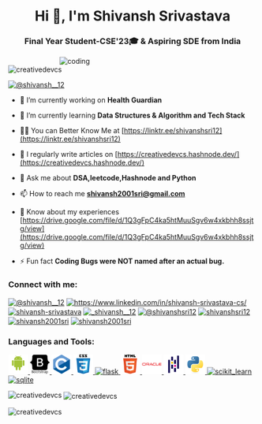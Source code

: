 <h1 align="center">Hi 👋, I'm Shivansh Srivastava</h1>
<h3 align="center">Final Year Student-CSE'23🎓 & Aspiring SDE from India</h3>
<img align="right" alt="coding" width="400" src="https://camo.githubusercontent.com/c1dcb74cc1c1835b1d716f5051499a2814c683c806b15f04b0eba492863703e9/68747470733a2f2f63646e2e6472696262626c652e636f6d2f75736572732f3733303730332f73637265656e73686f74732f363538313234332f6176656e746f2e676966">
<p align="left"> <img src="https://komarev.com/ghpvc/?username=creativedevcs&label=Profile%20views&color=0e75b6&style=flat" alt="creativedevcs" /> </p>

<p align="left"> <a href="https://twitter.com/@shivansh__12" target="blank"><img src="https://img.shields.io/twitter/follow/shivansh__12?logo=twitter&style=for-the-badge" alt="@shivansh__12" /></a> </p>

- 🔭 I’m currently working on **Health Guardian**

- 🌱 I’m currently learning **Data Structures & Algorithm and Tech Stack**

- 👨‍💻 You can Better Know Me at [https://linktr.ee/shivanshsri12](https://linktr.ee/shivanshsri12)

- 📝 I regularly write articles on [https://creativedevcs.hashnode.dev/](https://creativedevcs.hashnode.dev/)

- 💬 Ask me about **DSA,leetcode,Hashnode and Python**

- 📫 How to reach me **shivansh2001sri@gmail.com**

- 📄 Know about my experiences [https://drive.google.com/file/d/1Q3gFpC4ka5htMuuSgv6w4xkbhh8ssjtg/view](https://drive.google.com/file/d/1Q3gFpC4ka5htMuuSgv6w4xkbhh8ssjtg/view)

- ⚡ Fun fact **Coding Bugs were NOT named after an actual bug.**

<h3 align="left">Connect with me:</h3>
<p align="left">
<a href="https://twitter.com/@shivansh__12" target="blank"><img align="center" src="https://raw.githubusercontent.com/rahuldkjain/github-profile-readme-generator/master/src/images/icons/Social/twitter.svg" alt="@shivansh__12" height="30" width="40" /></a>
<a href="https://linkedin.com/in/https://www.linkedin.com/in/shivansh-srivastava-cs/" target="blank"><img align="center" src="https://raw.githubusercontent.com/rahuldkjain/github-profile-readme-generator/master/src/images/icons/Social/linked-in-alt.svg" alt="https://www.linkedin.com/in/shivansh-srivastava-cs/" height="30" width="40" /></a>
<a href="https://stackoverflow.com/users/shivansh-srivastava" target="blank"><img align="center" src="https://raw.githubusercontent.com/rahuldkjain/github-profile-readme-generator/master/src/images/icons/Social/stack-overflow.svg" alt="shivansh-srivastava" height="30" width="40" /></a>
<a href="https://instagram.com/_shivansh__12" target="blank"><img align="center" src="https://raw.githubusercontent.com/rahuldkjain/github-profile-readme-generator/master/src/images/icons/Social/instagram.svg" alt="_shivansh__12" height="30" width="40" /></a>
<a href="https://hashnode.com/@shivanshsri12" target="blank"><img align="center" src="https://raw.githubusercontent.com/rahuldkjain/github-profile-readme-generator/master/src/images/icons/Social/hashnode.svg" alt="@shivanshsri12" height="30" width="40" /></a>
<a href="https://www.hackerrank.com/shivanshsri12" target="blank"><img align="center" src="https://raw.githubusercontent.com/rahuldkjain/github-profile-readme-generator/master/src/images/icons/Social/hackerrank.svg" alt="shivanshsri12" height="30" width="40" /></a>
<a href="https://www.leetcode.com/shivansh2001sri" target="blank"><img align="center" src="https://raw.githubusercontent.com/rahuldkjain/github-profile-readme-generator/master/src/images/icons/Social/leet-code.svg" alt="shivansh2001sri" height="30" width="40" /></a>
<a href="https://auth.geeksforgeeks.org/user/shivansh2001sri" target="blank"><img align="center" src="https://raw.githubusercontent.com/rahuldkjain/github-profile-readme-generator/master/src/images/icons/Social/geeks-for-geeks.svg" alt="shivansh2001sri" height="30" width="40" /></a>
</p>

<h3 align="left">Languages and Tools:</h3>
<p align="left"> <a href="https://developer.android.com" target="_blank" rel="noreferrer"> <img src="https://raw.githubusercontent.com/devicons/devicon/master/icons/android/android-original-wordmark.svg" alt="android" width="40" height="40"/> </a> <a href="https://getbootstrap.com" target="_blank" rel="noreferrer"> <img src="https://raw.githubusercontent.com/devicons/devicon/master/icons/bootstrap/bootstrap-plain-wordmark.svg" alt="bootstrap" width="40" height="40"/> </a> <a href="https://www.cprogramming.com/" target="_blank" rel="noreferrer"> <img src="https://raw.githubusercontent.com/devicons/devicon/master/icons/c/c-original.svg" alt="c" width="40" height="40"/> </a> <a href="https://www.w3schools.com/css/" target="_blank" rel="noreferrer"> <img src="https://raw.githubusercontent.com/devicons/devicon/master/icons/css3/css3-original-wordmark.svg" alt="css3" width="40" height="40"/> </a> <a href="https://flask.palletsprojects.com/" target="_blank" rel="noreferrer"> <img src="https://www.vectorlogo.zone/logos/pocoo_flask/pocoo_flask-icon.svg" alt="flask" width="40" height="40"/> </a> <a href="https://www.w3.org/html/" target="_blank" rel="noreferrer"> <img src="https://raw.githubusercontent.com/devicons/devicon/master/icons/html5/html5-original-wordmark.svg" alt="html5" width="40" height="40"/> </a> <a href="https://www.oracle.com/" target="_blank" rel="noreferrer"> <img src="https://raw.githubusercontent.com/devicons/devicon/master/icons/oracle/oracle-original.svg" alt="oracle" width="40" height="40"/> </a> <a href="https://pandas.pydata.org/" target="_blank" rel="noreferrer"> <img src="https://raw.githubusercontent.com/devicons/devicon/2ae2a900d2f041da66e950e4d48052658d850630/icons/pandas/pandas-original.svg" alt="pandas" width="40" height="40"/> </a> <a href="https://www.python.org" target="_blank" rel="noreferrer"> <img src="https://raw.githubusercontent.com/devicons/devicon/master/icons/python/python-original.svg" alt="python" width="40" height="40"/> </a> <a href="https://scikit-learn.org/" target="_blank" rel="noreferrer"> <img src="https://upload.wikimedia.org/wikipedia/commons/0/05/Scikit_learn_logo_small.svg" alt="scikit_learn" width="40" height="40"/> </a> <a href="https://www.sqlite.org/" target="_blank" rel="noreferrer"> <img src="https://www.vectorlogo.zone/logos/sqlite/sqlite-icon.svg" alt="sqlite" width="40" height="40"/> </a> </p>

<p><img align="left" src="https://github-readme-stats.vercel.app/api/top-langs?username=creativedevcs&show_icons=true&locale=en&layout=compact" alt="creativedevcs" /></p>

<p>&nbsp;<img align="center" src="https://github-readme-stats.vercel.app/api?username=creativedevcs&show_icons=true&locale=en" alt="creativedevcs" /></p>

<p><img align="center" src="https://github-readme-streak-stats.herokuapp.com/?user=creativedevcs&" alt="creativedevcs" /></p>
